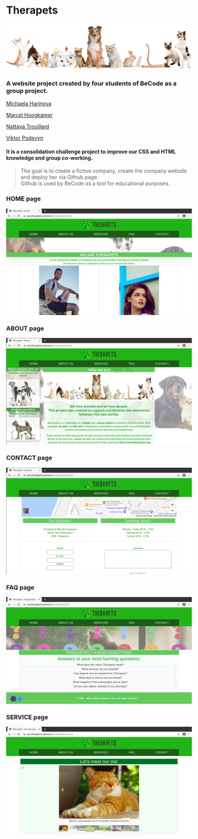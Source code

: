 # Therapets

![Image of animals](img/all-pets.jpeg)

### A website project created by four students of BeCode as a group project.

>
[Michaela Harinova](https://github.com/mharin)  

[Marcel Hoogkamer](https://github.com/MarcelHoogkamer)  

[Nattaya Trouillard](https://github.com/Nattaya-TR)   

[Viktor Podevyn](https://github.com/viktor-podevyn)   

#### It is a consolidation challenge project to improve our CSS and HTML knowledge and group co-working.
> The goal is to create a fictive company, create the company website and deploy her via Github page.\
Github is used by BeCode as a tool for educational purposes.

### HOME page
![Screenshot HOME page](img/INDEX.png)
### ABOUT page
![Screenshot ABOUT page](img/ABOUT.png)
### CONTACT page
![Screenshot CONTACT page](img/CONTACT.png)
### FAQ page
![Screenshot FAQ page](img/FAQ.png)
### SERVICE page
![Screenshot SERVICE page](img/SERVICE.png)


